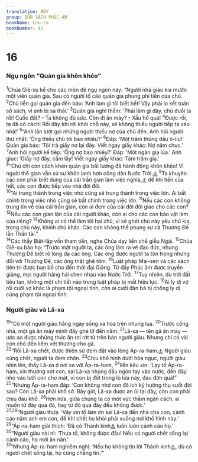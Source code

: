 ```yaml
---
translation: BDY
group: BỐN SÁCH PHÚC ÂM
bookName: Lưu-ca 
bookNumber: 42
---
```


<div class="title"><h1>16</h1> <h3>Ngụ ngôn “Quản gia khôn khéo”</h3></div>
<span class="verse lu_16_1"><sup>1</sup>Chúa Giê-xu kể cho các môn đệ ngụ ngôn này: “Người nhà giàu kia mướn một viên quản gia. Sau có người tố cáo quản gia phung phí tiền của chủ. </span>
<span class="verse lu_16_2"><sup>2</sup>Chủ liền gọi quản gia đến bảo: ‘Anh làm gì tôi biết hết! Vậy phải lo kết toán sổ sách, vì anh bị sa thải.’ </span>
<span class="verse lu_16_3"><sup>3</sup>Quản gia nghĩ thầm: ‘Phải làm gì đây, chủ đuổi ta rồi! Cuốc đất? - Ta không đủ sức. Còn đi ăn mày? - Xấu hổ quá! </span>
<span class="verse lu_16_4"><sup>4</sup>Được rồi, ta đã có cách! Rồi đây khi rời khỏi chỗ này, sẽ không thiếu người tiếp ta vào nhà!’ </span>
<span class="verse lu_16_5"><sup>5</sup>“Anh lần lượt gọi những người thiếu nợ của chủ đến. Anh hỏi người thứ nhất: ‘Ông thiếu chủ tôi bao nhiêu?’ </span>
<span class="verse lu_16_6"><sup>6</sup>Đáp: ‘Một trăm thùng dầu ô-liu!’ Quản gia bảo: ‘Tôi trả giấy nợ lại đây. Viết ngay giấy khác: Nợ năm chục.’ </span>
<span class="verse lu_16_7"><sup>7</sup>Anh hỏi người kế tiép: ‘Ông nợ bao nhiêu?’ Đáp: ‘Một ngàn giạ lúa.’ Anh giục: ‘Giấy nợ đây, cầm lấy! Viết ngay giấy khác: Tám trăm giạ.’<br/></span>
<span class="verse lu_16_8"><sup>8</sup>“Chủ chỉ còn cách khen quản gia bất lương đã hành động khôn khéo! Vì người thế gian vẫn xử sự khôn lanh hơn công dân Nước Trời.<a href="#" data-toggle="tooltip" data-placement="bottom" title="Nt con của ánh sáng">⚓</a> </span>
<span class="verse lu_16_9"><sup>9</sup>Ta khuyên các con phải biết dùng của cải trần gian làm việc nghĩa,<a href="#" data-toggle="tooltip" data-placement="bottom" title="Nt kết bạn">⚓</a> để khi tiền của hết, các con được tiếp vào nhà đời đời.<br/></span>
<span class="verse lu_16_10"><sup>10</sup>“Ai trung thành trong việc nhỏ cũng sẽ trung thành trong việc lớn. Ai bất chính trong việc nhỏ cũng sẽ bất chính trong việc lớn. </span>
<span class="verse lu_16_11"><sup>11</sup>Nếu các con không trung tín về của cải trần gian, còn ai đem của cải đời đời giao cho các con? </span>
<span class="verse lu_16_12"><sup>12</sup>Nếu các con gian lận của cải người khác, còn ai cho các con bảo vật làm của riêng? </span>
<span class="verse lu_16_13"><sup>13</sup>Không ai có thể làm tôi hai chủ, vì sẽ ghét chủ này yêu chủ kia, trọng chủ này, khinh chủ khác. Các con không thể phụng sự cả Thượng Đế lẫn Thần tài.”<br/></span>
<span class="verse lu_16_14"><sup>14</sup>Các thầy Biệt-lập vốn tham tiền, nghe Chúa dạy liền chế giễu Ngài. </span>
<span class="verse lu_16_15"><sup>15</sup>Chúa Giê-xu bảo họ: “Trước mặt người ta, các ông làm ra vẻ đạo đức, nhưng Thượng Đế biết rõ lòng dạ các ông. Các ông được người ta tôn trọng nhưng đối với Thượng Đế, các ông thật ghê tởm. </span>
<span class="verse lu_16_16"><sup>16</sup>Luật pháp Mai-sen và các sách tiên tri được ban bố cho đến thời đại Giăng. Từ đấy Phúc âm được truyền giảng, mọi người hăng hái chen nhau vào Nước Trời. </span>
<span class="verse lu_16_17"><sup>17</sup>Tuy nhiên, dù trời đất tiêu tan, không một chi tiết nào trong luật pháp bị mất hiệu lực. </span>
<span class="verse lu_16_18"><sup>18</sup>Ai ly dị vợ rồi cưới vợ khác là phạm tội ngoại tình, còn ai cưới đàn bà bị chồng ly dị cũng phạm tội ngoại tình.</span>
<div class="title"><h3>Người giàu và Lã-xa</h3></div>
<span class="verse lu_16_19"><sup>19</sup>“Có một người giàu hằng ngày sống xa hoa trên nhung lụa. </span>
<span class="verse lu_16_20"><sup>20</sup>Trước cổng nhà, một gã ăn mày mình đầy ghẻ lở đến nằm. </span>
<span class="verse lu_16_21"><sup>21</sup>Lã-xa — tên gã ăn mày —ước ao được những thức ăn rơi rớt từ trên bàn người giàu. Nhưng chỉ có vài con chó đến liếm vết thương cho gã.<br/></span>
<span class="verse lu_16_22"><sup>22</sup>“Rồi Lã-xa chết, được thiên sứ đem đặt vào lòng Áp-ra-ham.<a href="#" data-toggle="tooltip" data-placement="bottom" title="Ctd nơi an nghỉ của người công chính">⚓</a> Người giàu cũng chết, người ta đem chôn. </span>
<span class="verse lu_16_23"><sup>23</sup>Chịu khổ hình dưới hỏa ngục, người giàu nhìn lên, thấy Lã-xa ở nơi xa với Áp-ra-ham, </span>
<span class="verse lu_16_24"><sup>24</sup>liền kêu xin: ‘Lạy tổ Áp-ra-ham, xin thương xót con, sai Lã-xa nhúng đầu ngón tay vào nước, đến đây nhỏ vào lưỡi con cho mát, vì con bị đốt trong lò lửa này, đau đớn quá!”<br/></span>
<span class="verse lu_16_25"><sup>25</sup>“Nhưng Áp-ra-ham đáp: ‘Con không nhớ con đã ích kỷ hưởng thụ suốt đời sao? Còn Lã-xa phải khổ sở. Bây giờ, Lã-xa được an ủi tại đây, còn con phải chịu đau khổ. </span>
<span class="verse lu_16_26"><sup>26</sup>Hơn nữa, giữa chúng ta có một vực thẳm ngăn cách, ai muốn từ đây qua đó, hay từ đó qua đây đều không được.’<br/></span>
<span class="verse lu_16_27 lu_16_28"><sup>27,28</sup>“Người giàu thưa: ‘Vậy xin tổ làm ơn sai Lã-xa đến nhà cha con, cảnh cáo năm anh em con, để khi chết họ khỏi phải xuống nơi khổ hình này.’<br/></span>
<span class="verse lu_16_29"><sup>29</sup>“Áp-ra-ham giải thích: ‘Đã có Thánh kinh<a href="#" data-toggle="tooltip" data-placement="bottom" title="Nt Mai-sen và các tiên tri (chỉ Thánh kinh Cựu ước)">⚓</a> luôn luôn cảnh cáo họ.’<br/></span>
<span class="verse lu_16_30"><sup>30</sup>“Người giàu nài nỉ: ‘Thưa tổ, không được đâu! Nếu có người chết sống lại cảnh cáo, họ mới ăn năn.’<br/></span>
<span class="verse lu_16_31"><sup>31</sup>“Nhưng Áp-ra-ham nghiêm nghị: ‘Nếu họ không tin lời Thánh kinh<a href="#" data-toggle="tooltip" data-placement="bottom" title="Nt Mai-sen và các tiên tri (chỉ Thánh kinh Cựu ước)">⚓</a>, dù có người chết sống lại, họ cũng chẳng tin.’”</span>
